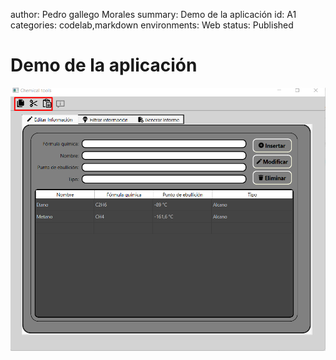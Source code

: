 author: Pedro gallego Morales
summary: Demo de la aplicación
id: A1
categories: codelab,markdown
environments: Web
status: Published

# Demo de la aplicación




[![Everything Is AWESOME](https://github.com/PedroGM80/AppInormesTrabajo_5.1/blob/main/docs/lib/Nuevo%20tem3.png)](https://www.youtube.com/watch?v=59-pr6MsjKk)
